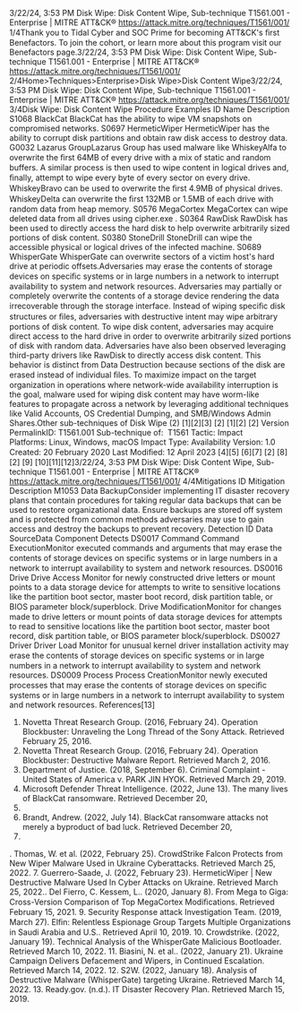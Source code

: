 3/22/24, 3:53 PM Disk Wipe: Disk Content Wipe, Sub-technique T1561.001 - Enterprise | MITRE ATT&CK®
https://attack.mitre.org/techniques/T1561/001/ 1/4Thank you to Tidal Cyber and SOC Prime for becoming ATT&CK's ﬁrst Benefactors. To join the cohort, or learn more about this program visit our
Benefactors page.3/22/24, 3:53 PM Disk Wipe: Disk Content Wipe, Sub-technique T1561.001 - Enterprise | MITRE ATT&CK®
https://attack.mitre.org/techniques/T1561/001/ 2/4Home>Techniques>Enterprise>Disk Wipe>Disk Content Wipe3/22/24, 3:53 PM Disk Wipe: Disk Content Wipe, Sub-technique T1561.001 - Enterprise | MITRE ATT&CK®
https://attack.mitre.org/techniques/T1561/001/ 3/4Disk Wipe: Disk Content Wipe
Procedure Examples
ID Name Description
S1068 BlackCat BlackCat has the ability to wipe VM snapshots on compromised networks.
S0697 HermeticWiper HermeticWiper has the ability to corrupt disk partitions and obtain raw disk access to destroy data.
G0032 Lazarus
GroupLazarus Group has used malware like WhiskeyAlfa to overwrite the ﬁrst 64MB of every drive with a mix of
static and random buffers. A similar process is then used to wipe content in logical drives and, ﬁnally,
attempt to wipe every byte of every sector on every drive. WhiskeyBravo can be used to overwrite the ﬁrst
4.9MB of physical drives. WhiskeyDelta can overwrite the ﬁrst 132MB or 1.5MB of each drive with random
data from heap memory.
S0576 MegaCortex MegaCortex can wipe deleted data from all drives using cipher.exe .
S0364 RawDisk RawDisk has been used to directly access the hard disk to help overwrite arbitrarily sized portions of disk
content.
S0380 StoneDrill StoneDrill can wipe the accessible physical or logical drives of the infected machine.
S0689 WhisperGate WhisperGate can overwrite sectors of a victim host's hard drive at periodic offsets.Adversaries may erase the contents of storage devices on speciﬁc systems or in large numbers in a network to interrupt availability to
system and network resources.
Adversaries may partially or completely overwrite the contents of a storage device rendering the data irrecoverable through the storage
interface. Instead of wiping speciﬁc disk structures or ﬁles, adversaries with destructive intent may wipe arbitrary portions of disk
content. To wipe disk content, adversaries may acquire direct access to the hard drive in order to overwrite arbitrarily sized portions of disk
with random data. Adversaries have also been observed leveraging third-party drivers like RawDisk to directly access disk content. This
behavior is distinct from Data Destruction because sections of the disk are erased instead of individual ﬁles.
To maximize impact on the target organization in operations where network-wide availability interruption is the goal, malware used for
wiping disk content may have worm-like features to propagate across a network by leveraging additional techniques like Valid Accounts, OS
Credential Dumping, and SMB/Windows Admin Shares.Other sub-techniques of Disk Wipe (2)
[1][2][3]
[2] [1][2]
[2]
Version PermalinkID: T1561.001
Sub-technique of:  T1561
 
Tactic: Impact
 
Platforms: Linux, Windows, macOS
 
Impact Type: Availability
Version: 1.0
Created: 20 February 2020
Last Modiﬁed: 12 April 2023
[4][5]
[6][7]
[2]
[8]
[2]
[9]
[10][11][12]3/22/24, 3:53 PM Disk Wipe: Disk Content Wipe, Sub-technique T1561.001 - Enterprise | MITRE ATT&CK®
https://attack.mitre.org/techniques/T1561/001/ 4/4Mitigations
ID Mitigation Description
M1053 Data
BackupConsider implementing IT disaster recovery plans that contain procedures for taking regular data backups that
can be used to restore organizational data. Ensure backups are stored off system and is protected from
common methods adversaries may use to gain access and destroy the backups to prevent recovery.
Detection
ID Data SourceData Component Detects
DS0017 Command Command
ExecutionMonitor executed commands and arguments that may erase the contents of storage devices
on speciﬁc systems or in large numbers in a network to interrupt availability to system and
network resources.
DS0016 Drive Drive Access Monitor for newly constructed drive letters or mount points to a data storage device for
attempts to write to sensitive locations like the partition boot sector, master boot record, disk
partition table, or BIOS parameter block/superblock.
Drive
ModiﬁcationMonitor for changes made to drive letters or mount points of data storage devices for
attempts to read to sensitive locations like the partition boot sector, master boot record, disk
partition table, or BIOS parameter block/superblock.
DS0027 Driver Driver Load Monitor for unusual kernel driver installation activity may erase the contents of storage
devices on speciﬁc systems or in large numbers in a network to interrupt availability to
system and network resources.
DS0009 Process Process
CreationMonitor newly executed processes that may erase the contents of storage devices on
speciﬁc systems or in large numbers in a network to interrupt availability to system and
network resources.
References[13]
1. Novetta Threat Research Group. (2016, February 24).
Operation Blockbuster: Unraveling the Long Thread of the
Sony Attack. Retrieved February 25, 2016.
2. Novetta Threat Research Group. (2016, February 24).
Operation Blockbuster: Destructive Malware Report. Retrieved
March 2, 2016.
3. Department of Justice. (2018, September 6). Criminal
Complaint - United States of America v. PARK JIN HYOK.
Retrieved March 29, 2019.
4. Microsoft Defender Threat Intelligence. (2022, June 13). The
many lives of BlackCat ransomware. Retrieved December 20,
2022.
5. Brandt, Andrew. (2022, July 14). BlackCat ransomware attacks
not merely a byproduct of bad luck. Retrieved December 20,
2022.
 . Thomas, W. et al. (2022, February 25). CrowdStrike Falcon
Protects from New Wiper Malware Used in Ukraine
Cyberattacks. Retrieved March 25, 2022.
7. Guerrero-Saade, J. (2022, February 23). HermeticWiper | New
Destructive Malware Used In Cyber Attacks on Ukraine.
Retrieved March 25, 2022. . Del Fierro, C. Kessem, L.. (2020, January 8). From Mega to
Giga: Cross-Version Comparison of Top MegaCortex
Modiﬁcations. Retrieved February 15, 2021.
9. Security Response attack Investigation Team. (2019, March
27). Elﬁn: Relentless Espionage Group Targets Multiple
Organizations in Saudi Arabia and U.S.. Retrieved April 10,
2019.
10. Crowdstrike. (2022, January 19). Technical Analysis of the
WhisperGate Malicious Bootloader. Retrieved March 10, 2022.
11. Biasini, N. et al.. (2022, January 21). Ukraine Campaign
Delivers Defacement and Wipers, in Continued Escalation.
Retrieved March 14, 2022.
12. S2W. (2022, January 18). Analysis of Destructive Malware
(WhisperGate) targeting Ukraine. Retrieved March 14, 2022.
13. Ready.gov. (n.d.). IT Disaster Recovery Plan. Retrieved March
15, 2019.